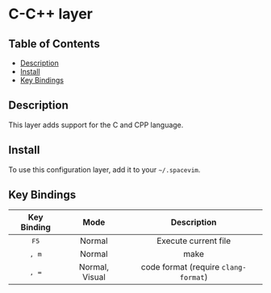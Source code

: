 # C-C++ layer

## Table of Contents

<!-- vim-markdown-toc GFM -->
* [Description](#description)
* [Install](#install)
* [Key Bindings](#key-bindings)

<!-- vim-markdown-toc -->

## Description

This layer adds support for the C and CPP language.

## Install

To use this configuration layer, add it to your `~/.spacevim`.

## Key Bindings

Key Binding    | Mode           | Description
:---:          | :---:          | :---:
<kbd>F5</kbd>  | Normal         | Execute current file
<kbd>, m</kbd> | Normal         | make
<kbd>, =</kbd> | Normal, Visual | code format (require `clang-format`)
